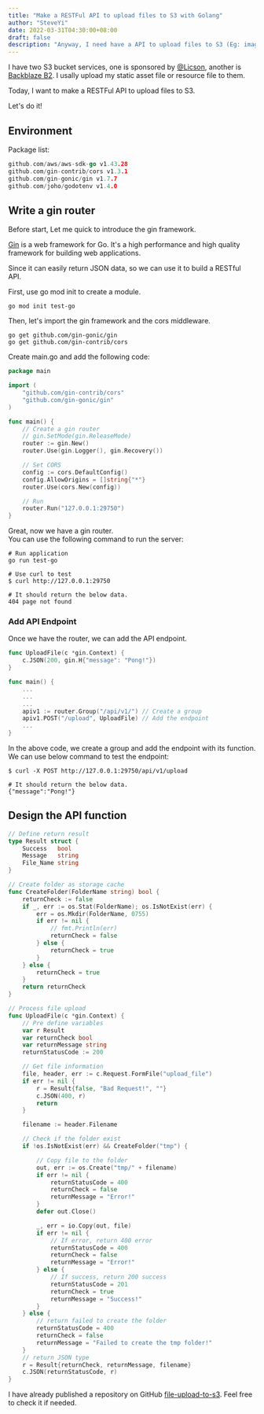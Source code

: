 ```yaml
---
title: "Make a RESTFul API to upload files to S3 with Golang"
author: "SteveYi"
date: 2022-03-31T04:30:00+08:00
draft: false
description: "Anyway, I need have a API to upload files to S3 (Eg: image, iso file ...etc)"
---
```


I have two S3 bucket services, one is sponsored by [@Licson](https://licson.net/), another is [Backblaze B2](https://www.backblaze.com/b2/cloud-storage.html).
I usally upload my static asset file or resource file to them.

Today, I want to make a RESTFul API to upload files to S3.

Let's do it!

## Environment

Package list:

```go
github.com/aws/aws-sdk-go v1.43.28
github.com/gin-contrib/cors v1.3.1
github.com/gin-gonic/gin v1.7.7
github.com/joho/godotenv v1.4.0
```

## Write a gin router

Before start, Let me quick to introduce the gin framework.

[Gin](https://github.com/gin-gonic/gin) is a web framework for Go. It's a high performance and high quality framework for building web applications.

Since it can easily return JSON data, so we can use it to build a RESTful API.

First, use go mod init to create a module.

```shell
go mod init test-go
```

Then, let's import the gin framework and the cors middleware.

```shell
go get github.com/gin-gonic/gin
go get github.com/gin-contrib/cors
```

Create main.go and add the following code:

```go
package main

import (
	"github.com/gin-contrib/cors"
	"github.com/gin-gonic/gin"
)

func main() {
	// Create a gin router
	// gin.SetMode(gin.ReleaseMode)
	router := gin.New()
	router.Use(gin.Logger(), gin.Recovery())

	// Set CORS
	config := cors.DefaultConfig()
	config.AllowOrigins = []string{"*"}
	router.Use(cors.New(config))

	// Run
	router.Run("127.0.0.1:29750")
}
```

Great, now we have a gin router.  
You can use the following command to run the server:

```shell
# Run application
go run test-go

# Use curl to test
$ curl http://127.0.0.1:29750

# It should return the below data.
404 page not found
```

### Add API Endpoint

Once we have the router, we can add the API endpoint.

```go
func UploadFile(c *gin.Context) {
	c.JSON(200, gin.H{"message": "Pong!"})
}

func main() {
    ...
    ...
    ...
    apiv1 := router.Group("/api/v1/") // Create a group
    apiv1.POST("/upload", UploadFile) // Add the endpoint
    ...
}
```

In the above code, we create a group and add the endpoint with its function.  
We can use below command to test the endpoint:

```shell
$ curl -X POST http://127.0.0.1:29750/api/v1/upload

# It should return the below data.
{"message":"Pong!"}
```

## Design the API function

```go
// Define return result
type Result struct {
	Success   bool
	Message   string
	File_Name string
}

// Create folder as storage cache
func CreateFolder(FolderName string) bool {
	returnCheck := false
	if _, err := os.Stat(FolderName); os.IsNotExist(err) {
		err = os.Mkdir(FolderName, 0755)
		if err != nil {
			// fmt.Println(err)
			returnCheck = false
		} else {
			returnCheck = true
		}
	} else {
		returnCheck = true
	}
	return returnCheck
}

// Process file upload
func UploadFile(c *gin.Context) {
    // Pre define variables
	var r Result
	var returnCheck bool
	var returnMessage string
	returnStatusCode := 200

    // Get file information
	file, header, err := c.Request.FormFile("upload_file")
	if err != nil {
		r = Result{false, "Bad Request!", ""}
		c.JSON(400, r)
		return
	}

	filename := header.Filename

    // Check if the folder exist
	if !os.IsNotExist(err) && CreateFolder("tmp") {

        // Copy file to the folder
		out, err := os.Create("tmp/" + filename)
		if err != nil {
			returnStatusCode = 400
			returnCheck = false
			returnMessage = "Error!"
		}
		defer out.Close()

		_, err = io.Copy(out, file)
		if err != nil {
            // If error, return 400 error
			returnStatusCode = 400
			returnCheck = false
			returnMessage = "Error!"
		} else {
            // If success, return 200 success
			returnStatusCode = 201
			returnCheck = true
			returnMessage = "Success!"
		}
	} else {
        // return failed to create the folder
		returnStatusCode = 400
		returnCheck = false
		returnMessage = "Failed to create the tmp folder!"
	}
    // return JSON type
	r = Result{returnCheck, returnMessage, filename}
	c.JSON(returnStatusCode, r)
}
```

I have already published a repository on GitHub [file-upload-to-s3](https://github.com/steveyiyo/file-upload-to-s3). Feel free to check it if needed. 

